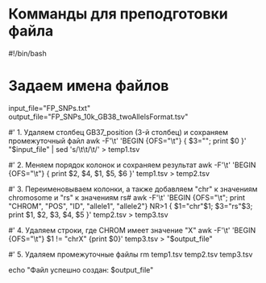 # Комманды для преподготовки файла 

#!/bin/bash

# Задаем имена файлов
input_file="FP_SNPs.txt"
output_file="FP_SNPs_10k_GB38_twoAllelsFormat.tsv"

#' 1. Удаляем столбец GB37_position (3-й столбец) и сохраняем промежуточный файл
awk -F'\t' 'BEGIN {OFS="\t"} { $3=""; print $0 }' "$input_file" | sed 's/\t\t/\t/' > temp1.tsv

#' 2. Меняем порядок колонок и сохраняем результат
awk -F'\t' 'BEGIN {OFS="\t"} { print $2, $4, $1, $5, $6 }' temp1.tsv > temp2.tsv

#' 3. Переименовываем колонки, а также добавляем "chr" к значениям chromosome и "rs" к значениям rs#
awk -F'\t' 'BEGIN {OFS="\t"; print "CHROM", "POS", "ID", "allele1", "allele2"} 
     NR>1 { $1="chr"$1; $3="rs"$3; print $1, $2, $3, $4, $5 }' temp2.tsv > temp3.tsv

#' 4. Удаляем строки, где CHROM имеет значение "X"
awk -F'\t' 'BEGIN {OFS="\t"} $1 != "chrX" {print $0}' temp3.tsv > "$output_file"

#' 5. Удаляем промежуточные файлы
rm temp1.tsv temp2.tsv temp3.tsv

echo "Файл успешно создан: $output_file"
